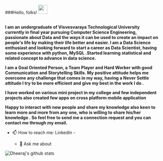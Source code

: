 ###Hello, folks! <img src="https://raw.githubusercontent.com/MartinHeinz/MartinHeinz/master/wave.gif" width="30px">

<br>
<b>I am an undergraduate of Visvesvaraya Technological University currently in final year pursuing Computer Science Engineering, passionate about Data and the ways it can be used to create an impact on people's life by making their life better and easier. I am a Data Science enthusiast and looking forward to start a career as Data Scientist, having some experience with python, MySQL .Started learning statistical and related concept to advance in data science.

I am a Goal Oriented Person, a Team Player and Hard Worker with good Communication and Storytelling Skills. My positive attitude helps me overcome any challenge that comes in my way, having a Never Settle attitude I try to be more efficient and give my best in the work I do .

I have worked on various mini project in my college and few independent projects also created few apps on cross platform mobile application

Happy to interact with new people and share my knowledge also keen to learn more and more from any one, who is willing to share his/her knowledge . So feel free to send me a connection request and you can contact me through my email.</b>
- 📫 How to reach me: 
  LinkedIn - 
  
  - 💬 Ask me about
      
  
![Dheeraj's github stats](https://github-readme-stats.vercel.app/api?username=dheeraj24inferno&show_icons=true)
<!--
**dheeraj24inferno/dheeraj24inferno** is a ✨ _special_ ✨ repository because its `README.md` (this file) appears on your GitHub profile.

Here are some ideas to get you started:

- 🔭 I’m currently working on ...
- 🌱 I’m currently learning ...
- 👯 I’m looking to collaborate on ...
- 🤔 I’m looking for help with ...


- 😄 Pronouns: ...
- ⚡ Fun fact: ...

-->
